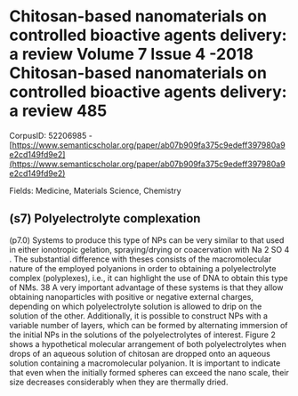 # Chitosan-based nanomaterials on controlled bioactive agents delivery: a review Volume 7 Issue 4 -2018 Chitosan-based nanomaterials on controlled bioactive agents delivery: a review 485

CorpusID: 52206985 - [https://www.semanticscholar.org/paper/ab07b909fa375c9edeff397980a9e2cd149fd9e2](https://www.semanticscholar.org/paper/ab07b909fa375c9edeff397980a9e2cd149fd9e2)

Fields: Medicine, Materials Science, Chemistry

## (s7) Polyelectrolyte complexation
(p7.0) Systems to produce this type of NPs can be very similar to that used in either ionotropic gelation, spraying/drying or coacervation with Na 2 SO 4 . The substantial difference with theses consists of the macromolecular nature of the employed polyanions in order to obtaining a polyelectrolyte complex (polyplexes), i.e., it can highlight the use of DNA to obtain this type of NMs. 38 A very important advantage of these systems is that they allow obtaining nanoparticles with positive or negative external charges, depending on which polyelectrolyte solution is allowed to drip on the solution of the other. Additionally, it is possible to construct NPs with a variable number of layers, which can be formed by alternating immersion of the initial NPs in the solutions of the polyelectrolytes of interest. Figure  2 shows a hypothetical molecular arrangement of both polyelectrolytes when drops of an aqueous solution of chitosan are dropped onto an aqueous solution containing a macromolecular polyanion. It is important to indicate that even when the initially formed spheres can exceed the nano scale, their size decreases considerably when they are thermally dried.  

